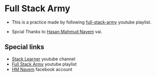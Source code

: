 # Full Stack Army

- This is a practice made by following [full-stack-army](https://www.youtube.com/playlist?list=PL_XxuZqN0xVD0op-QDEgyXFA4fRPChvkl) youtube playlist.

- Spcial Thanks to [Hasan Mahmud Nayem](https://web.facebook.com/mrhmnayem) vai.


## Special links
- [Stack Learner](https://www.youtube.com/c/StackLearner) youtube channel
- [Full Stack Army](https://www.youtube.com/playlist?list=PL_XxuZqN0xVD0op-QDEgyXFA4fRPChvkl) youtube playlist
- [HM Nayem](https://web.facebook.com/mrhmnayem) facebook account